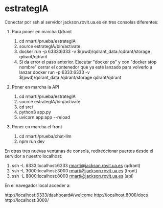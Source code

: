# estrategIA

Conectar por ssh al servidor jackson.rovit.ua.es en tres consolas diferentes:

1. Para poner en marcha Qdrant
     1. cd rmarti/prueba/estrategIA
     2. source estrategIA/bin/activate
     3. docker run -p 6333:6333 -v $(pwd)/qdrant_data:/qdrant/storage qdrant/qdrant
     4. Si da error el paso anterior. Ejecutar "docker ps" y con "docker stop nombre" cerrar el contenedor que ya esté lanzado para volverlo a lanzar docker run -p 6333:6333 -v $(pwd)/qdrant_data:/qdrant/storage qdrant/qdrant

2. Poner en marcha la API
     1. cd rmarti/prueba/estrategIA
     2. source estrategIA/bin/activate
     3. cd src/
     4. python3 app.py
     5. uvicorn app:app --reload
  
3. Poner en marcha el front
    1. cd rmarti/prueba/chat-llm
    2. npm run dev
  
En otras tres nuevas ventanas de consola, redireccionar puertos desde el servidor a nuestro localhost:

1.   ssh -L 6333:localhost:6333 rmarti@jackson.rovit.ua.es (qdrant)
2.  ssh -L 3000:localhost:3000 rmarti@jackson.rovit.ua.es (front)
3.   ssh -L 8000:localhost:8000 rmarti@jackson.rovit.ua.es (api)

En el navegador local acceder a:

http://localhost:6333/dashboard#/welcome
http://localhost:8000/docs
http://localhost:3000/
